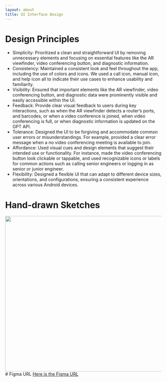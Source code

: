 ```yaml
---
layout: about
title: UI Interface Design
---
```

# Design Principles

- Simplicity: Prioritized a clean and straightforward UI by removing unnecessary elements and focusing on essential features like the AR viewfinder, video conferencing button, and diagnostic information.
- Consistency: Maintained a consistent look and feel throughout the app, including the use of colors and icons. We used a call icon, manual icon, and help icon all to indicate their use cases to enhance usability and familiarity.
- Visibility: Ensured that important elements like the AR viewfinder, video conferencing button, and diagnostic data were prominently visible and easily accessible within the UI.
- Feedback: Provide clear visual feedback to users during key interactions, such as when the AR viewfinder detects a router’s ports, and barcodes, or when a video conference is joined, when video conferencing is full, or when diagnostic information is updated on the GPT API.
- Tolerance: Designed the UI to be forgiving and accommodate common user errors or misunderstandings. For example, provided a clear error message when a no video conferencing meeting is available to join.
- Affordance: Used visual cues and design elements that suggest their intended use or functionality. For instance, made the video conferencing button look clickable or tappable, and used recognizable icons or labels for common actions such as calling senior engineers or logging in as senior or junior engineer.
- Flexibility: Designed a flexible UI that can adapt to different device sizes, orientations, and configurations, ensuring a consistent experience across various Android devices.

# Hand-drawn Sketches
<img src="/2023/group43/assets/images/HCI/Hand_drawn_sketches.png" width="750" height="500">
# Figma URL
<a href="https://www.figma.com/proto/9hRn9XaDICwOg67Oh8EN9Z/AR-App-demonstration?type=design&node-id=265-370&t=wsBpWydWCcZHrwQL-1&scaling=contain&page-id=0%3A1&starting-point-node-id=265%3A370&mode=design" target="_blank">Here is the Figma URL</a>